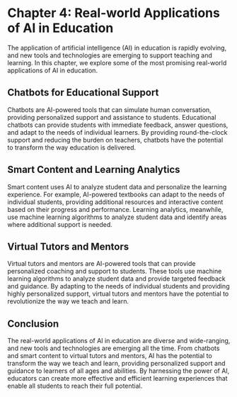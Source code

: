 Chapter 4: Real-world Applications of AI in Education
=====================================================

The application of artificial intelligence (AI) in education is rapidly evolving, and new tools and technologies are emerging to support teaching and learning. In this chapter, we explore some of the most promising real-world applications of AI in education.

Chatbots for Educational Support
--------------------------------

Chatbots are AI-powered tools that can simulate human conversation, providing personalized support and assistance to students. Educational chatbots can provide students with immediate feedback, answer questions, and adapt to the needs of individual learners. By providing round-the-clock support and reducing the burden on teachers, chatbots have the potential to transform the way education is delivered.

Smart Content and Learning Analytics
------------------------------------

Smart content uses AI to analyze student data and personalize the learning experience. For example, AI-powered textbooks can adapt to the needs of individual students, providing additional resources and interactive content based on their progress and performance. Learning analytics, meanwhile, use machine learning algorithms to analyze student data and identify areas where additional support is needed.

Virtual Tutors and Mentors
--------------------------

Virtual tutors and mentors are AI-powered tools that can provide personalized coaching and support to students. These tools use machine learning algorithms to analyze student data and provide targeted feedback and guidance. By adapting to the needs of individual students and providing highly personalized support, virtual tutors and mentors have the potential to revolutionize the way we teach and learn.

Conclusion
----------

The real-world applications of AI in education are diverse and wide-ranging, and new tools and technologies are emerging all the time. From chatbots and smart content to virtual tutors and mentors, AI has the potential to transform the way we teach and learn, providing personalized support and guidance to learners of all ages and abilities. By harnessing the power of AI, educators can create more effective and efficient learning experiences that enable all students to reach their full potential.
